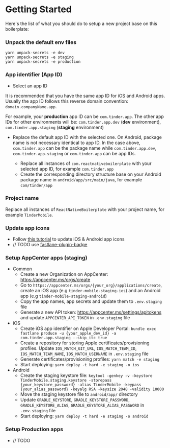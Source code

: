 # Getting Started

Here's the list of what you should do to setup a new project base on this boilerplate:

### Unpack the default env files
```
yarn unpack-secrets -e dev
yarn unpack-secrets -e staging
yarn unpack-secrets -e production
```

### App identifier (App ID)
- Select an app ID

It is recommended that you have the same app ID for iOS and Android apps. Usually the app ID follows this reverse domain convention: `domain.companyName.app`.

For example, your **production** app ID can be `com.tinder.app`. The other app IDs for other environments will be: `com.tinder.app.dev` (**dev** environment), `com.tinder.app.staging` (**staging** environment)

- Replace the default app ID with the selected one. On Android, package name is not necessary identical to app ID. In the case above, `com.tinder.app` can be the package name while `com.tinder.app.dev`, `com.tinder.app.staging` or `com.tinder.app` can be app IDs.

  - Replace all instances of `com.reactnativeboilerplate` with your selected app ID, for example `com.tinder.app`
  - Create the corresponding directory structure base on your Android package name in `android/app/src/main/java`, for example `com/tinder/app`  

### Project name
Replace all instances of `ReactNativeBoilerplate` with your project name, for example `TinderMobile`.

### Update app icons
- Follow [this tutorial](https://medium.com/better-programming/react-native-add-app-icons-and-launch-screens-onto-ios-and-android-apps-3bfbc20b7d4c) to update iOS & Android app icons
- // TODO use [fastlane-plugin-badge](https://github.com/HazAT/fastlane-plugin-badge) 

### Setup AppCenter apps (staging)
- Common
  - Create a new Organization on AppCenter: https://appcenter.ms/orgs/create
  - Go to `https://appcenter.ms/orgs/{your_org}/applications/create`, create an iOS app (e.g `tinder-mobile-staging-ios`) and an Android app (e.g `tinder-mobile-staging-android`)
  - Copy the app names, app secrets and update them to `.env.staging` file
  - Generate a new API token: https://appcenter.ms/settings/apitokens and update `APPCENTER_API_TOKEN` in `.env.staging` file 
- iOS
  - Create iOS app identifier on Apple Developer Portal: `bundle exec fastlane produce -u {your_apple_dev_id} -a com.tinder.app.staging --skip_itc true`
  - Create a repository for storing Apple certificates/provisioning profiles. Update `IOS_MATCH_GIT_URL`, `IOS_MATCH_TEAM_ID`, `IOS_MATCH_TEAM_NAME`, `IOS_MATCH_USERNAME` in `.env.staging` file
  - Generate certificates/provisioning profiles: `yarn match -e staging`
  - Start deploying: `yarn deploy -t hard -e staging -o ios`
- Android
  - Create the staging keystore file: `keytool -genkey -v -keystore TinderMobile.staging.keystore -storepass {your_keystore_password} -alias TinderMobile -keypass {your_alias_password} -keyalg RSA -keysize 2048 -validity 10000`
  - Move the staging keystore file to `android/app/` directory
  - Update `GRADLE_KEYSTORE`, `GRADLE_KEYSTORE_PASSWORD`, `GRADLE_KEYSTORE_ALIAS`, `GRADLE_KEYSTORE_ALIAS_PASSWORD` in `.env.staging` file
  - Start deploying: `yarn deploy -t hard -e staging -o android`

### Setup Production apps
- // TODO
